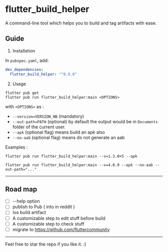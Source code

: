 # flutter_build_helper

A command-line tool which helps you to build and tag artifacts with ease.

## Guide

1. Installation

In `pubspec.yaml`, add:

```yml
dev_dependencies:
  flutter_build_helper: "^0.9.0"
```

2. Usage

```shell
flutter pub get
flutter pub run flutter_build_helper:main <OPTIONS>
```

with `<OPTIONS>` as :

- `--version=VERSION_NB` (mandatory)
- `--out-path=PATH` (optional) by default the output would be in `Documents` folder of the current user.
- `--apk` (optional flag) means build an apk also
- `--no-aab` (optional flag) means do not generate an aab

Examples :

```shell
flutter pub run flutter_build_helper:main --v=1.3.0+5 --apk
```

```shell
flutter pub run flutter_build_helper:main --v=4.0.9 --apk --no-aab --out-path="..."
```

---

## Road map

- [ ] --help option
- [ ] publish to Pub ( into in reddit )
- [ ] Ios build artifact
- [ ] A customizable step to edit stuff before build
- [ ] A customizable step to check stuff
- [ ] migrate to https://github.com/fluttercommunity

---

Feel free to star the repo if you like it. :)

